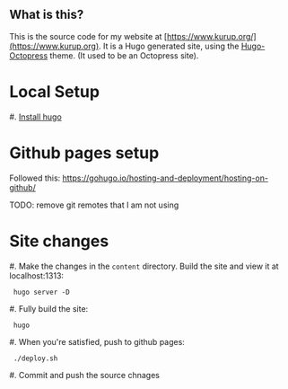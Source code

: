 What is this?
-------------

This is the source code for my website at [https://www.kurup.org/](https://www.kurup.org). It is a
Hugo generated site, using the [Hugo-Octopress](https://themes.gohugo.io/hugo-octopress/) theme. (It
used to be an Octopress site).

Local Setup
===========

#. [Install hugo](https://gohugo.io/getting-started/installing/)


Github pages setup
==================

Followed this: https://gohugo.io/hosting-and-deployment/hosting-on-github/

TODO: remove git remotes that I am not using

Site changes
============

#. Make the changes in the `content` directory. Build the site and view it at localhost:1313:

     hugo server -D

#. Fully build the site:

     hugo

#. When you're satisfied, push to github pages:

     ./deploy.sh

#. Commit and push the source chnages
